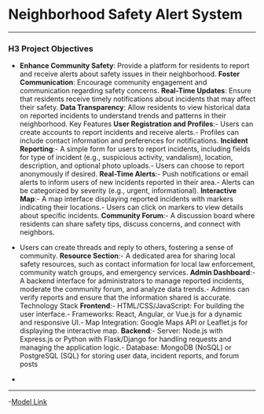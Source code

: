 # Neighborhood Safety Alert System
---
### H3  Project Objectives
* **Enhance Community Safety**: Provide a platform for residents to report and receive alerts about
 safety issues in their neighborhood.
 **Foster Communication**: Encourage community engagement and communication regarding safety
 concerns.
 **Real-Time Updates**: Ensure that residents receive timely notifications about incidents that may affect
 their safety.
 **Data Transparency**: Allow residents to view historical data on reported incidents to understand
 trends and patterns in their neighborhood.
 Key Features
 **User Registration and Profiles**:- Users can create accounts to report incidents and receive alerts.- Profiles can include contact information and preferences for notifications.
 **Incident Reporting**:- A simple form for users to report incidents, including fields for type of incident (e.g., suspicious
 activity, vandalism), location, description, and optional photo uploads.- Users can choose to report anonymously if desired.
 **Real-Time Alerts**:- Push notifications or email alerts to inform users of new incidents reported in their area.- Alerts can be categorized by severity (e.g., urgent, informational).
 **Interactive Map**:- A map interface displaying reported incidents with markers indicating their locations.- Users can click on markers to view details about specific incidents.
 **Community Forum**:- A discussion board where residents can share safety tips, discuss concerns, and connect with
 neighbors.
- Users can create threads and reply to others, fostering a sense of community.
**Resource Section**:- A dedicated area for sharing local safety resources, such as contact information for local law
 enforcement, community watch groups, and emergency services.
 **Admin Dashboard**:- A backend interface for administrators to manage reported incidents, moderate the community
 forum, and analyze data trends.- Admins can verify reports and ensure that the information shared is accurate.
 Technology Stack
 **Frontend**:- HTML/CSS/JavaScript: For building the user interface.- Frameworks: React, Angular, or Vue.js for a dynamic and responsive UI.- Map Integration: Google Maps API or Leaflet.js for displaying the interactive map.
 **Backend**:- Server: Node.js with Express.js or Python with Flask/Django for handling requests and managing
 the application logic.- Database: MongoDB (NoSQL) or PostgreSQL (SQL) for storing user data, incident reports, and
 forum posts
*
---
-[Model Link](https://app.eraser.io/workspace/v1QdEH8HIZiZpAOg0QdP?origin=share)
